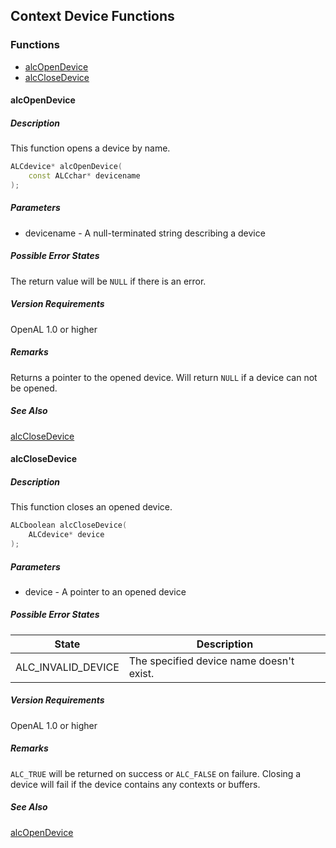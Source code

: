 ## Context Device Functions
### Functions
* [alcOpenDevice](#alcopendevice)
* [alcCloseDevice](#alcclosedevice)

#### alcOpenDevice
##### Description
This function opens a device by name.

```cpp
ALCdevice* alcOpenDevice(
    const ALCchar* devicename
);
```

##### Parameters
* devicename - A null-terminated string describing a device

##### Possible Error States
The return value will be `NULL` if there is an error.

##### Version Requirements
OpenAL 1.0 or higher

##### Remarks
Returns a pointer to the opened device.  Will return `NULL` if a device can not be opened.

##### See Also
[alcCloseDevice](#alcclosedevice)

#### alcCloseDevice
##### Description
This function closes an opened device.

```cpp
ALCboolean alcCloseDevice(
    ALCdevice* device
);
```

##### Parameters
* device - A pointer to an opened device

##### Possible Error States
| State              | Description |
| ------------------ | ----------- |
| ALC_INVALID_DEVICE | The specified device name doesn't exist. |

##### Version Requirements
OpenAL 1.0 or higher

##### Remarks
`ALC_TRUE` will be returned on success or `ALC_FALSE` on failure.  Closing a
device will fail if the device contains any contexts or buffers.

##### See Also
[alcOpenDevice](#alcopendevice)
